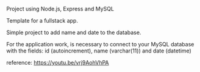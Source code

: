 Project using Node.js, Express and MySQL

Template for a fullstack app.

Simple project to add name and date to the database.

For the application work, is necessary to connect to your MySQL database with the fields: id (autoincrement), name (varchar(11)) and date (datetime)


reference:
https://youtu.be/vrj9AohVhPA
